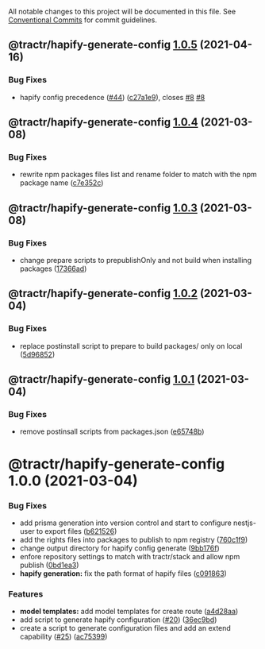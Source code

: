 All notable changes to this project will be documented in this file. See
[Conventional Commits](https://conventionalcommits.org) for commit guidelines.

## @tractr/hapify-generate-config [1.0.5](https://github.com/tractr/stack/compare/@tractr/hapify-generate-config@1.0.4...@tractr/hapify-generate-config@1.0.5) (2021-04-16)

### Bug Fixes

- hapify config precedence ([#44](https://github.com/tractr/stack/issues/44))
  ([c27a1e9](https://github.com/tractr/stack/commit/c27a1e98cac9bb94869051101c34f30e524e1e9a)),
  closes [#8](https://github.com/tractr/stack/issues/8)
  [#8](https://github.com/tractr/stack/issues/8)

## @tractr/hapify-generate-config [1.0.4](https://github.com/tractr/stack/compare/@tractr/hapify-generate-config@1.0.3...@tractr/hapify-generate-config@1.0.4) (2021-03-08)

### Bug Fixes

- rewrite npm packages files list and rename folder to match with the npm
  package name
  ([c7e352c](https://github.com/tractr/stack/commit/c7e352cd2406d8f76c001b670671af98e23c10f8))

## @tractr/hapify-generate-config [1.0.3](https://github.com/tractr/stack/compare/@tractr/hapify-generate-config@1.0.2...@tractr/hapify-generate-config@1.0.3) (2021-03-08)

### Bug Fixes

- change prepare scripts to prepublishOnly and not build when installing
  packages
  ([17366ad](https://github.com/tractr/stack/commit/17366ada324f19b5a853a96a01f42996a43385b8))

## @tractr/hapify-generate-config [1.0.2](https://github.com/tractr/stack/compare/@tractr/hapify-generate-config@1.0.1...@tractr/hapify-generate-config@1.0.2) (2021-03-04)

### Bug Fixes

- replace postinstall script to prepare to build packages/ only on local
  ([5d96852](https://github.com/tractr/stack/commit/5d96852f2e753c78c62248c3f9846e6e0e94c07c))

## @tractr/hapify-generate-config [1.0.1](https://github.com/tractr/stack/compare/@tractr/hapify-generate-config@1.0.0...@tractr/hapify-generate-config@1.0.1) (2021-03-04)

### Bug Fixes

- remove postinsall scripts from packages.json
  ([e65748b](https://github.com/tractr/stack/commit/e65748b26a993f0e35bbec960907fcaaa5fe6270))

# @tractr/hapify-generate-config 1.0.0 (2021-03-04)

### Bug Fixes

- add prisma generation into version control and start to configure nestjs-user
  to export files
  ([b621526](https://github.com/tractr/stack/commit/b621526e2a9c7dc5ed5f0a88c8cabffb636c17f7))
- add the rights files into packages to publish to npm registry
  ([760c1f9](https://github.com/tractr/stack/commit/760c1f98da944f39f821c7d4e30847e229bba44d))
- change output directory for hapify config generate
  ([9bb176f](https://github.com/tractr/stack/commit/9bb176f4013817e7db2dddf032d8f92fd06e717a))
- enfore repository settings to match with tractr/stack and allow npm publish
  ([0bd1ea3](https://github.com/tractr/stack/commit/0bd1ea38f5c1fc5f88e5611b214de8418bd59bdc))
- **hapify generation:** fix the path format of hapify files
  ([c091863](https://github.com/tractr/stack/commit/c0918634696ff9848cb6803b8a3ea25daf3e2e92))

### Features

- **model templates:** add model templates for create route
  ([a4d28aa](https://github.com/tractr/stack/commit/a4d28aa52badebd88186158d51ffe78d4c514dbf))
- add script to generate hapify configuration
  ([#20](https://github.com/tractr/stack/issues/20))
  ([36ec9bd](https://github.com/tractr/stack/commit/36ec9bdc73ba1ae3053db3e0c16c1e00b1e0a225))
- create a script to generate configuration files and add an extend capability
  ([#25](https://github.com/tractr/stack/issues/25))
  ([ac75399](https://github.com/tractr/stack/commit/ac75399d87c67f2698946b584408e849fdb1a2f3))
